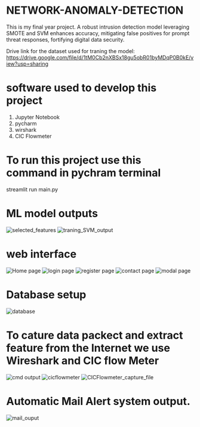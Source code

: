 # NETWORK-ANOMALY-DETECTION
This  is my final year project. A robust intrusion detection model leveraging SMOTE and SVM enhances accuracy, mitigating false positives for prompt threat responses, fortifying digital data security.

Drive link for the dataset used for traning the model: https://drive.google.com/file/d/1tM0Cb2nXBSx18gu5obR01byMDqP0B0kE/view?usp=sharing

# software used to develop this project 
1. Jupyter Notebook
2. pycharm
3. wirshark
4. CIC Flowmeter


# To run this project use this command in pychram terminal  
streamlit run main.py


# ML model outputs 
![selected_features](https://github.com/Dineshmoorthi27/NETWORK-ANOMALY-DETECTION/assets/105672295/5a7d1b7a-9609-4ecf-844e-da7d42f54632)
![traning_SVM_output](https://github.com/Dineshmoorthi27/NETWORK-ANOMALY-DETECTION/assets/105672295/5d710635-fabe-4640-9d85-2ba061e9d70d)



# web interface 
![Home page](https://github.com/Dineshmoorthi27/NETWORK-ANOMALY-DETECTION/assets/105672295/d2acb14a-032f-4434-a3db-d93ffec3c315)
![login page](https://github.com/Dineshmoorthi27/NETWORK-ANOMALY-DETECTION/assets/105672295/3a298b86-b7a2-41ca-8353-378fc5d13bfc)
![register page](https://github.com/Dineshmoorthi27/NETWORK-ANOMALY-DETECTION/assets/105672295/aad9372e-6333-4985-a16b-57508c3f2497)
![contact page](https://github.com/Dineshmoorthi27/NETWORK-ANOMALY-DETECTION/assets/105672295/6f9c10b0-50d4-4f1b-b77a-e02ec008fdfd)
![modal page](https://github.com/Dineshmoorthi27/NETWORK-ANOMALY-DETECTION/assets/105672295/1def6e51-7be2-47ea-8c49-4e945b08336b)


# Database setup 
![database](https://github.com/Dineshmoorthi27/NETWORK-ANOMALY-DETECTION/assets/105672295/cbe9cde6-a9d8-402b-a703-f9fe9e862ee3)

# To cature data packect and extract feature from the Internet we use Wireshark and CIC flow Meter
![cmd output](https://github.com/Dineshmoorthi27/NETWORK-ANOMALY-DETECTION/assets/105672295/414b929b-05a8-4a50-a2e6-860c194b71ad)
![cicflowmeter](https://github.com/Dineshmoorthi27/NETWORK-ANOMALY-DETECTION/assets/105672295/b7ca8dc8-5366-42da-a204-ba4a5a07704e)
![CICFlowmeter_capture_file ](https://github.com/Dineshmoorthi27/NETWORK-ANOMALY-DETECTION/assets/105672295/6c0c758d-1ff4-470d-a10a-1bff57acc1dd)


# Automatic Mail Alert system output.
![mail_ouput](https://github.com/Dineshmoorthi27/NETWORK-ANOMALY-DETECTION/assets/105672295/69e92abe-93e5-4642-bbb7-2cba7e4305a1)


